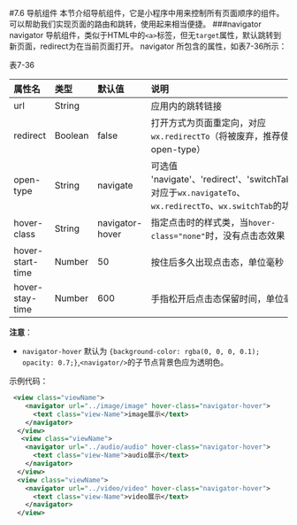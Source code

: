 #7.6 导航组件
本节介绍导航组件，它是小程序中用来控制所有页面顺序的组件。可以帮助我们实现页面的路由和跳转，使用起来相当便捷。
###navigator
navigator 导航组件，类似于HTML中的`<a>`标签，但无`target`属性，默认跳转到新页面，redirect为在当前页面打开。
navigator 所包含的属性，如表7-36所示：

表7-36

| 属性名 | 类型 | 默认值 | 说明 |
| :--- | :--- | :--- | :--- |
| url | String |  | 应用内的跳转链接 |
| redirect | Boolean | false | 打开方式为页面重定向，对应`wx.redirectTo`（将被废弃，推荐使用 open-type） |
| open-type | String | navigate | 可选值 'navigate'、'redirect'、'switchTab'，对应于`wx.navigateTo`、`wx.redirectTo`、`wx.switchTab`的功能 |
| hover-class | String | navigator-hover | 指定点击时的样式类，当`hover-class="none"`时，没有点击态效果 |
| hover-start-time | Number | 50 | 按住后多久出现点击态，单位毫秒 |
| hover-stay-time | Number | 600 | 手指松开后点击态保留时间，单位毫秒 |


**注意**：
* `navigator-hover` 默认为 `{background-color: rgba(0, 0, 0, 0.1); opacity: 0.7;}`,`<navigator/>`的子节点背景色应为透明色。

示例代码：
```xml
 <view class="viewName">
    <navigator url="../image/image" hover-class="navigator-hover">
      <text class="view-Name">image展示</text>
    </navigator>
  </view>
   <view class="viewName">
    <navigator url="../audio/audio" hover-class="navigator-hover">
      <text class="view-Name">audio展示</text>
    </navigator>
  </view>
  <view class="viewName">
    <navigator url="../video/video" hover-class="navigator-hover">
      <text class="view-Name">video展示</text>
    </navigator>
  </view>
```

